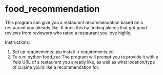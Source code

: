 # food_recommendation
This program can give you a restaurant recommendation based on a restaurant you already like. It does this by finding places that got good reviews from reviewers who rated a restaurant you love highly.

Instructions:
1) Set up requirements: pip install -r requirements.txt
2) To run: python food_rec
The program will prompt you to provide it with a Yelp URL of a restaurant you already like, as well as what location/type of cuisine you'd like a recommendation for.  
